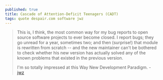 ```yaml
---
published: true
title: Cascade of Attention-Deficit Teenagers (CADT)
tags: quote despair.com software jwz
---
```

>  This is, I think, the most common way for my bug reports to open source software projects to ever become closed. I report bugs; they go unread for a year, sometimes two; and then (surprise!) that module is rewritten from scratch -- and the new maintainer can't be bothered to check whether his new version has actually solved any of the known problems that existed in the previous version.
>
> I'm so totally impressed at this Way New Development Paradigm. - [jwz](https://www.jwz.org/doc/cadt.html)
